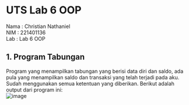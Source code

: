 # UTS Lab 6 OOP
Nama    : Christian Nathaniel <br>
NIM     : 221401136 <br>
Lab     : Lab 6 OOP <br>

## 1. Program Tabungan
Program yang menampilkan tabungan yang berisi data diri dan saldo, ada pula yang menampilkan saldo dan transaksi yang telah terjadi pada aku. Sudah menggunakan semua ketentuan yang diberikan. Berikut adalah output dari program ini:<br>
![image](https://github.com/ChristianNathanielP/UTS_Lab6_OOP/assets/114709222/efc382a1-01d3-4845-ae3c-fb7c3b4272d4)

